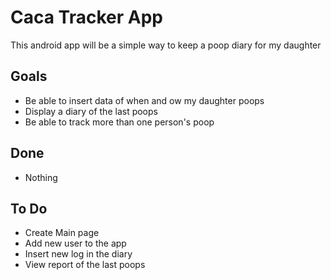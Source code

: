 # Caca Tracker App
This android app will be a simple way to keep a poop diary for my daughter

## Goals
* Be able to insert data of when and ow my daughter poops
* Display a diary of the last poops
* Be able to track more than one person's poop

## Done
* Nothing

## To Do
* Create Main page
* Add new user to the app
* Insert new log in the diary
* View report of the last poops
